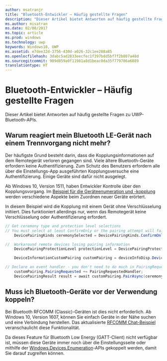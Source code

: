 ```yaml
---
author: msatranjr
title: "Bluetooth-Entwickler – Häufig gestellte Fragen"
description: "Dieser Artikel bietet Antworten auf häufig gestellte Fragen zu den UWP-Bluetooth-APIs."
ms.author: misatran
ms.date: 02/08/2017
ms.topic: article
ms.prod: windows
ms.technology: uwp
keywords: Windows10, UWP
ms.assetid: e7dee32d-3756-430d-a026-32c1ee288a85
ms.openlocfilehash: 3dabc5ad2833eecfec1f397bdd5bf7f2b807a48d
ms.sourcegitcommit: 909d859a0f11981a8d1beac0da35f779786a6889
translationtype: HT
---
```

# <a name="bluetooth-developer-faq"></a>Bluetooth-Entwickler – Häufig gestellte Fragen

Dieser Artikel bietet Antworten auf häufig gestellte Fragen zu UWP-Bluetooth-APIs.

## <a name="why-does-my-bluetooth-le-device-stop-responding-after-a-disconnect"></a>Warum reagiert mein Bluetooth LE-Gerät nach einem Trennvorgang nicht mehr?

Der häufigste Grund besteht darin, dass die Kopplungsinformationen auf dem Remotegerät verloren gegangen sind. Viele ältere Bluetooth-Geräte erfordern keine Authentifizierung. Zum Schutz des Benutzers erfordern alle über die Einstellungs-App ausgeführten Kopplungsversuche eine Authentifizierung. Einige Geräte sind dafür nicht ausgelegt. 

Ab Windows 10, Version 1511, haben Entwickler Kontrolle über den Kopplungsvorgang. Im [Beispiel für die Geräteenumeration und -kopplung](https://github.com/Microsoft/Windows-universal-samples/tree/master/Samples/DeviceEnumerationAndPairing) werden verschiedene Aspekte beim Zuordnen neuer Geräte erörtert.

In diesem Beispiel wird die Kopplung mit einem Gerät ohne Verschlüsselung initiiert. Dies funktioniert allerdings nur, wenn das Remotegerät keine Verschlüsselung oder Authentifizierung erfordert.

```csharp
// Get ceremony type and protection level selections
// You must select at least ConfirmOnly or the pairing attempt will fail
    DevicePairingKinds ceremonySelected = DevicePairingKinds.ConfirmOnly;

//  Workaround remote devices losing pairing information
    DevicePairingProtectionLevel protectionLevel = DevicePairingProtectionLevel.None

    DeviceInformationCustomPairing customPairing = deviceInfoDisp.DeviceInformation.Pairing.Custom;

// Declare an event handler - you don't need to do much in PairingRequestedHandler since the ceremony is "None"
    customPairing.PairingRequested += PairingRequestedHandler;
    DevicePairingResult result = await customPairing.PairAsync(ceremonySelected, protectionLevel);
```

## <a name="do-i-have-to-pair-bluetooth-devices-before-using-them"></a>Muss ich Bluetooth-Geräte vor der Verwendung koppeln?

Bei Bluetooth RFCOMM (Classic)-Geräten ist dies nicht erforderlich. Ab Windows 10, Version 1607, können Sie einfach Geräte in der Nähe suchen und eine Verbindung herstellen. Das aktualisierte [RFCOMM Chat-Beispiel](https://github.com/Microsoft/Windows-universal-samples/tree/dev/Samples/BluetoothRfcommChat) veranschaulicht diese Funktionalität. 

Da dieses Feature für Bluetooth Low Energy (GATT-Client) nicht verfügbar ist, müssen diese Geräte immer noch über die Einstellungsseite oder mithilfe der [Windows.Devices.Enumeration](https://msdn.microsoft.com/en-us/library/windows/apps/windows.devices.enumeration.aspx)-APIs gekoppelt werden, damit Sie darauf zugreifen können.

